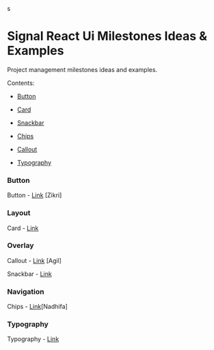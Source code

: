 s
  

# Signal React Ui Milestones Ideas & Examples

  

  

Project management milestones ideas and examples.

  

  

Contents:

  

* [Button](#Button)

  

* [Card](#Card)

* [Snackbar](#Overlay)

* [Chips](#Navigation)

* [Callout](#Overlay)

* [Typography](#Typography)

  

  

### Button

Button - [Link](https://gitlab.com/rndDesto/signal-react-ui-intern/-/milestones/1) [Zikri]

  

### Layout

Card - [Link](https://gitlab.com/rndDesto/signal-react-ui-intern/-/milestones/5)

  

### Overlay

Callout - [Link](https://gitlab.com/rndDesto/signal-react-ui-intern/-/milestones/4)  [Agil]

Snackbar - [Link](https://gitlab.com/rndDesto/signal-react-ui-intern/-/milestones/6)

### Navigation

Chips - [Link](https://gitlab.com/rndDesto/signal-react-ui-intern/-/milestones/3)[Nadhifa]

### Typography

Typography - [Link](https://gitlab.com/rndDesto/signal-react-ui-intern/-/milestones/2)

